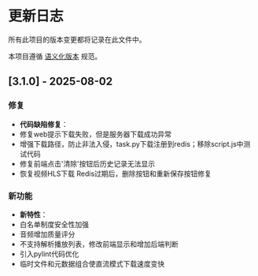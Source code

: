 # 更新日志

所有此项目的版本变更都将记录在此文件中。

本项目遵循 [语义化版本](https://semver.org/lang/zh-CN/) 规范。

## [3.1.0] - 2025-08-02

### 修复

- **代码缺陷修复**：
- 修复web提示下载失败，但是服务器下载成功异常
- 增强下载路径，防止非法入侵，task.py下载注册到redis；移除script.js中测试代码
- 修复前端点击'清除'按钮后历史记录无法显示
- 恢复视频HLS下载
Redis过期后，删除按钮和重新保存按钮修复

### 新功能
- **新特性**：
- 白名单制度安全性加强
- 音频增加质量评分
- 不支持解析播放列表，修改前端显示和增加后端判断
- 引入pylint代码优化
- 临时文件和元数据组合使直流模式下载速度变快 
